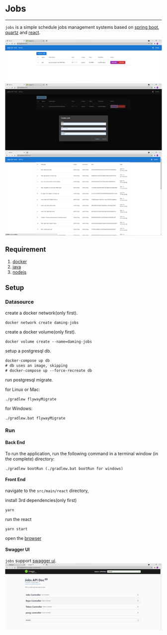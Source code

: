 # Jobs
----

`jobs` is a simple schedule jobs management systems based on [spring boot](https://spring.io/projects/spring-boot/), [quartz](http://www.quartz-scheduler.org/) and [react](https://reactjs.org/).

![job-list](https://raw.githubusercontent.com/damingerdai/jobs/master/screenshots/job-list.png)
![job-create-dark](https://raw.githubusercontent.com/damingerdai/jobs/master/screenshots/job-create-dark.png)
![changelogs](https://raw.githubusercontent.com/damingerdai/jobs/master/screenshots/changelogs.png)

## Requirement

1. [docker](https://www.docker.com/)
2. [java](http://jdk.java.net/17/)
3. [nodejs](https://nodejs.org/en/)

## Setup

### Datasource

create a docker network(only first).

```shell script
docker network create daming-jobs
```

create a docker volume(only first).

```shell script
docker volume create --name=daming-jobs
```

setup a postgresql db.

```shell script
docker-compose up db
# db uses an image, skipping
# docker-compose up --force-recreate db
```

run postgresql migrate.

for Linux or Mac:

```shell script
./gradlew flywayMigrate
```

for Windows:

```shell
./gradlew.bat flywayMigrate
```

### Run

#### Back End

To run the application, run the following command in a terminal window (in the complete) directory:

```shell
./gradlew bootRun (./gradlew.bat bootRun for windows)
```


#### Front End

navigate to the `src/main/react` directory,

install 3rd dependencies(only first)

```shell
yarn
```

run the react

```shell
yarn start
```

open the [browser](http://localhost:3000/)

####  Swagger UI

`jobs` support [swagger ui](http://127.0.0.1:8443/swagger-ui/index.html).
![swagger-ui](https://raw.githubusercontent.com/damingerdai/jobs/master/screenshots/swagger-ui.png)